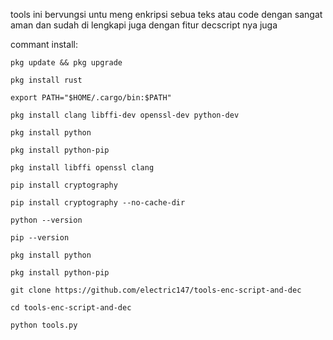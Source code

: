 tools ini bervungsi untu meng enkripsi sebua teks atau code dengan sangat aman dan sudah di lengkapi juga dengan fitur decscript nya juga 																																																																																									

commant install:
																																																																															
`pkg update && pkg upgrade`

`pkg install rust`

`export PATH="$HOME/.cargo/bin:$PATH"`

`pkg install clang libffi-dev openssl-dev python-dev`
																																																																															
`pkg install python`
																																																																															
`pkg install python-pip`

`pkg install libffi openssl clang`

`pip install cryptography`
																																																																															
`pip install cryptography --no-cache-dir`


`python --version`


`pip --version`

`pkg install python`
																			
`pkg install python-pip`
																			
`git clone https://github.com/electric147/tools-enc-script-and-dec`

`cd tools-enc-script-and-dec`


`python tools.py`
